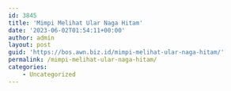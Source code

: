 ```yaml
---
id: 3845
title: 'Mimpi Melihat Ular Naga Hitam'
date: '2023-06-02T01:54:11+00:00'
author: admin
layout: post
guid: 'https://bos.awn.biz.id/mimpi-melihat-ular-naga-hitam/'
permalink: /mimpi-melihat-ular-naga-hitam/
categories:
    - Uncategorized
---
```


